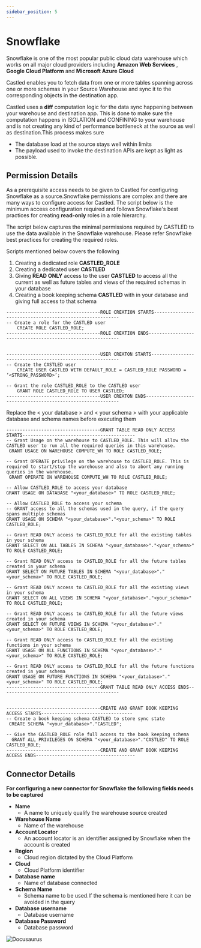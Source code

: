 ```yaml
---
sidebar_position: 5
---
```


#  Snowflake

Snowflake is one of the most popular public cloud data warehouse which works on all major cloud providers including **Amazon Web Services** , **Google Cloud Platform** and **Microsoft Azure Cloud**

Castled enables you to fetch data from one or more tables spanning across one or more schemas in your Source Warehouse and sync it to the corresponding objects in the destination app.

Castled uses a **diff** computation logic for the data sync happening between your warehouse and destination app. This is done to make sure the computation happens in ISOLATION and CONFINING to your warehouse and is not creating any kind of performance bottleneck at the source as well as destination.This process makes sure
- The database load at the source stays well within limits
- The payload used to invoke the destination APIs are kept as light as possible.

## Permission Details
As a prerequisite access needs to be given to Castled for configuring Snowflake as a source.Snowflake permissions are complex and there are many ways to configure access for Castled. The script below is the minimum access configuration required and follows Snowflake's best practices for creating **read-only** roles in a role hierarchy.

The script below captures the minimal permissions required by CASTLED to use the data available in the Snowflake warehouse. Please refer Snowflake best practices for creating the required roles.

Scripts mentioned below covers the following
1. Creating a dedicated role **CASTLED_ROLE**
2. Creating a dedicated user **CASTLED**
3. Giving **READ ONLY** access to the user **CASTLED** to access all the current as well as future tables and views of the required schemas in your database
4. Creating a book keeping schema **CASTLED** with in your database and giving full access to that schema

```
-----------------------------------ROLE CREATION STARTS---------------------------------------------------------
-- Create a role for the CASTLED user
	CREATE ROLE CASTLED_ROLE;
-----------------------------------ROLE CREATION ENDS-----------------------------------------------------------


-----------------------------------USER CREATON STARTS----------------------------------------------------------
-- Create the CASTLED user
    CREATE USER CASTLED WITH DEFAULT_ROLE = CASTLED_ROLE PASSWORD = ‘<STRONG_PASSWORD>’;

-- Grant the role CASTLED_ROLE to the CASTLED user
    GRANT ROLE CASTLED_ROLE TO USER CASTLED;
-----------------------------------USER CREATON ENDS------------------------------------------------------------

```

Replace the < your database > and < your schema > with your applicable database and schema names before executing them
```
-----------------------------------GRANT TABLE READ ONLY ACCESS STARTS------------------------------------------
-- Grant Usage on the warehouse to CASTLED_ROLE. This will allow the CASTLED user to run all the required queries in this warehouse.
 GRANT USAGE ON WAREHOUSE COMPUTE_WH TO ROLE CASTLED_ROLE;

-- Grant OPERATE privilege on the warehouse to CASTLED_ROLE. This is required to start/stop the warehouse and also to abort any running queries in the warehouse.
 GRANT OPERATE ON WAREHOUSE COMPUTE_WH TO ROLE CASTLED_ROLE;

-- Allow CASTLED_ROLE to access your database
GRANT USAGE ON DATABASE "<your_database>" TO ROLE CASTLED_ROLE;

-- Allow CASTLED_ROLE to access your schema
-- GRANT access to all the schemas used in the query, if the query spans multiple schemas
GRANT USAGE ON SCHEMA "<your_database>"."<your_schema>" TO ROLE CASTLED_ROLE;

-- Grant READ ONLY access to CASTLED_ROLE for all the existing tables in your schema
GRANT SELECT ON ALL TABLES IN SCHEMA "<your_database>"."<your_schema>" TO ROLE CASTLED_ROLE;

-- Grant READ ONLY access to CASTLED_ROLE for all the future tables created in your schema
GRANT SELECT ON FUTURE TABLES IN SCHEMA "<your_database>"."<your_schema>" TO ROLE CASTLED_ROLE;

-- Grant READ ONLY access to CASTLED_ROLE for all the existing views in your schema
GRANT SELECT ON ALL VIEWS IN SCHEMA "<your_database>"."<your_schema>" TO ROLE CASTLED_ROLE;

-- Grant READ ONLY access to CASTLED_ROLE for all the future views created in your schema
GRANT SELECT ON FUTURE VIEWS IN SCHEMA "<your_database>"."<your_schema>" TO ROLE CASTLED_ROLE;

-- Grant READ ONLY access to CASTLED_ROLE for all the existing functions in your schema
GRANT USAGE ON ALL FUNCTIONS IN SCHEMA "<your_database>"."<your_schema>" TO ROLE CASTLED_ROLE;

-- Grant READ ONLY access to CASTLED_ROLE for all the future functions created in your schema
GRANT USAGE ON FUTURE FUNCTIONS IN SCHEMA "<your_database>"."<your_schema>" TO ROLE CASTLED_ROLE;
-----------------------------------GRANT TABLE READ ONLY ACCESS ENDS--------------------------------------------


-----------------------------------CREATE AND GRANT BOOK KEEPING ACCESS STARTS----------------------------------
-- Create a book keeping schema CASTLED to store sync state
 CREATE SCHEMA "<your_database>"."CASTLED";

-- Give the CASTLED_ROLE role full access to the book keeping schema
  GRANT ALL PRIVILEGES ON SCHEMA "<your_database>"."CASTLED" TO ROLE CASTLED_ROLE;
-----------------------------------CREATE AND GRANT BOOK KEEPING ACCESS ENDS-------------------------------------

```
## Connector Details

**For configuring a new connector for Snowflake the following fields needs to be captured**
- **Name**
    - A name to uniquely qualify the warehouse source created 
- **Warehouse Name**
    - Name of the warehouse 
- **Account Locator**
    - An account locator is an identifier assigned by Snowflake when the account is created
- **Region**
    - Cloud region dictated by the Cloud Platform
- **Cloud**
    - Cloud Platform identifier
- **Database name**
    - Name of database connected
- **Schema Name**
    - Schema name to be used.If the schema is mentioned here it can be avoided in the query
- **Database username**
    - Database username
- **Database Password**
    - Database password

![Docusaurus](/img/screens/sources/snowflake/config_snowflake.png)



